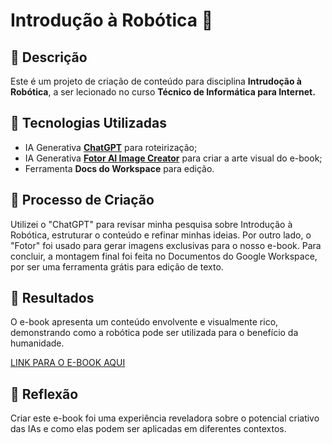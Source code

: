# Introdução à Robótica 🌌

## 📒 Descrição
Este é um projeto de criação de conteúdo para  disciplina **Intrudoção à Robótica**, a ser lecionado no curso **Técnico de Informática para Internet.**

## 🤖 Tecnologias Utilizadas
- IA Generativa **[ChatGPT](https://chat.openai.com)** para roteirização;
- IA Generativa **[Fotor AI Image Creator](https://www.fotor.com/images/create)** para criar a arte visual do e-book;
- Ferramenta **Docs do Workspace** para edição.

## 🧐 Processo de Criação
Utilizei o "ChatGPT" para revisar minha pesquisa sobre Introdução à Robótica, estruturar o conteúdo e refinar minhas ideias. Por outro lado, o "Fotor" foi usado para gerar imagens exclusivas para o nosso e-book. Para concluir, a montagem final foi feita no Documentos do Google Workspace, por ser uma ferramenta grátis para edição de texto.

## 🚀 Resultados
O e-book apresenta um conteúdo envolvente e visualmente rico, demonstrando como a robótica pode ser utilizada para o benefício da humanidade.

[LINK PARA O E-BOOK AQUI]()

## 💭 Reflexão
Criar este e-book foi uma experiência reveladora sobre o potencial criativo das IAs e como elas podem ser aplicadas em diferentes contextos.
